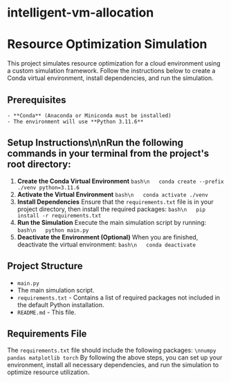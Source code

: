 # intelligent-vm-allocation



# Resource Optimization Simulation

This project simulates resource optimization for a cloud environment using a custom simulation framework. Follow the instructions below to create a Conda virtual environment, install dependencies, and run the simulation.

## Prerequisites
    - **Conda** (Anaconda or Miniconda must be installed)
    - The environment will use **Python 3.11.6**

## Setup Instructions\n\nRun the following commands in your terminal from the project's root directory:
1. **Create the Conda Virtual Environment**
    ```bash\n   conda create --prefix ./venv python=3.11.6```
2. **Activate the Virtual Environment**
    ```bash\n   conda activate ./venv```
3. **Install Dependencies**
    Ensure that the `requirements.txt` file is in your project directory, then install the required packages:
        ```bash\n   pip install -r requirements.txt```
4. **Run the Simulation**
    Execute the main simulation script by running:
      ```bash\n   python main.py```
5. **Deactivate the Environment (Optional)**
    When you are finished, deactivate the virtual environment:
      ```bash\n   conda deactivate```


## Project Structure
   - `main.py` 
   - The main simulation script.
   - `requirements.txt` - Contains a list of required packages not included in the default Python installation.
- `README.md` - This file.
## Requirements File
The `requirements.txt` file should include the following packages:
```\nnumpy pandas matplotlib torch```
By following the above steps, you can set up your environment, install all necessary dependencies, and run the simulation to optimize resource utilization.